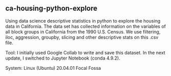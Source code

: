 ## ca-housing-python-explore

Using data science descriptive statistics in python to explore the housing data in California. The data set has collected information on the variables of all block groups in California from the 1990 U.S. Census. We use filtering, iloc, aggression, groupby, slicing and other descriptive stats on this .csv file.

Tool: I initially used Google Collab to write and save this dataset. In the next update, I switched to Jupyter Notebook (conda 4.9.2).

System: Linux (Ubuntu) 20.04.01 Focal Fossa
